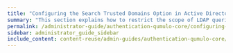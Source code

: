 ```yaml
---
title: "Configuring the Search Trusted Domains Option in Active Directory for a Qumulo Cluster"
summary: "This section explains how to restrict the scope of LDAP queries by using the Search Trusted Domains configuration option for a Qumulo cluster joined to an Active Directory (AD) domain."
permalink: /administrator-guide/authentication-qumulo-core/configuring-search-trusted-domains-active-directory.html
sidebar: administrator_guide_sidebar
include_content: content-reuse/admin-guides/authentication-qumulo-core/configuring-search-trusted-domains-active-directory.md
---
```


